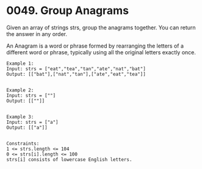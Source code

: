 # 0049. Group Anagrams

Given an array of strings strs, group the anagrams together. You can return the answer in any order.

An Anagram is a word or phrase formed by rearranging the letters of a different word or phrase, typically using all the original letters exactly once.

 
```
Example 1:
Input: strs = ["eat","tea","tan","ate","nat","bat"]
Output: [["bat"],["nat","tan"],["ate","eat","tea"]]


Example 2:
Input: strs = [""]
Output: [[""]]


Example 3:
Input: strs = ["a"]
Output: [["a"]]


Constraints:
1 <= strs.length <= 104
0 <= strs[i].length <= 100
strs[i] consists of lowercase English letters.
```
